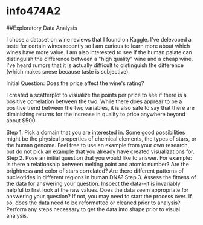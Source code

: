 # info474A2

##Exploratory Data Analysis

I chose a dataset on wine reviews that I found on Kaggle. I've delevoped a taste for certain wines recently so I am curious to learn more about which wines have more value. I am also interested to see if the human palate can distinguish the difference between a "high quality" wine and a cheap wine. I've heard rumors that it is actually difficult to distinguish the difference (which makes snese because taste is subjective).

Initial Question:
Does the price affect the wine's rating?

I created a scatterplot to visualize the points per price to see if there is a positive correlation between the two. While there does apprear to be a positive trend between the two variables, it is also safe to say that there are diminishing returns for the increase in quality to price anywhere beyond about $500



Step 1. Pick a domain that you are interested in.
Some good possibilities might be the physical properties of chemical elements, the types of stars, or the human genome. Feel free to use an example from your own research, but do not pick an example that you already have created visualizations for.
Step 2. Pose an initial question that you would like to answer.
For example: Is there a relationship between melting point and atomic number? Are the brightness and color of stars correlated? Are there different patterns of nucleotides in different regions in human DNA?
Step 3. Assess the fitness of the data for answering your question.
Inspect the data--it is invariably helpful to first look at the raw values. Does the data seem appropriate for answering your question? If not, you may need to start the process over. If so, does the data need to be reformatted or cleaned prior to analysis? Perform any steps necessary to get the data into shape prior to visual analysis.

